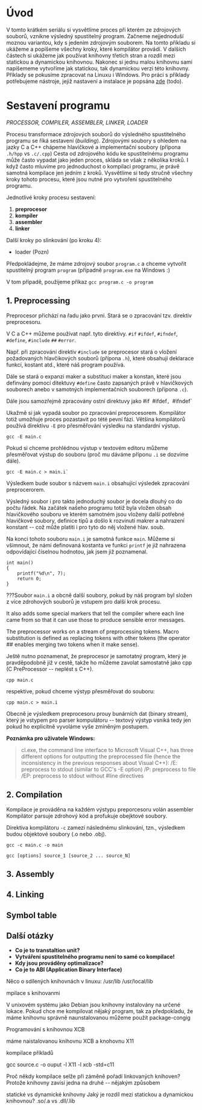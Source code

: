 # Úvod

V tomto krátkém seriálu si vysvětlíme proces při kterém ze zdrojových souborů, vznikne výsledný spustitelný program. Začneme nejjednoduší moznou variantou, kdy s jedením zdrojovým souborem. Na tomto příkladu si ukážeme a popíšeme všechny kroky, které kompilátor provádí. V dalších částech si ukážeme jak používat knihovny třetích stran a rozdíl mezi statickou a dynamickou knihovnou. Nakonec si jednu malou knihovnu sami napíšememe vytvoříme jak statickou, tak dynamickou verzi této knihovny. Příklady se pokusíme zpracovat na Linuxu i Windows. Pro práci s příklady potřebujeme nástroje, jejiž nastavení a instalace je popsána [zde](---) (todo).

# Sestavení programu
 
_PROCESSOR, COMPILER, ASSEMBLER, LINKER, LOADER_

Procesu transformace zdrojových souborů do výsledného spustitelného programu se říká sestavení (*building*). Zdrojovými soubory s ohledem na jazky C a C++ chápeme hlavičkové a implementační soubory (přípona `.h/hpp` vs `.c/.cpp`)
Cesta od zdrojového kódu ke spustitelnému programu může často vypadat jako jeden proces, skláda se však z několika kroků. I když často mluvíme pro jednoduchost o kompilaci programu, je právě samotná kompilace jen jedním z kroků. Vysvětlíme si tedy stručně všechny kroky tohoto procesu, které jsou nutné pro vytvoření spustitelného programu.

Jednotlivé kroky procesu sestavení:

1. **preprocesor**
2. **kompiler**
3. **assembler**
4. **linker**

Další kroky po slinkování (po kroku 4):
- loader (Pozn)

Předpokládejme, že máme zdrojový soubor `program.c` a chceme vytvořit spustitelný program `program` (případně `program.exe` na Windows :)

V tom případě, použijeme příkaz `gcc program.c -o program`

## 1. Preprocessing

Preprocesor přichází na řadu jako první. Stará se o zpracování tzv. direktiv preprocesoru.

V C a C++ můžeme používat např. tyto direktivy. `#if` `#ifdef`, `#ifndef`, `#define`, `#include` `##` `#error`.

Např. při zpracování direktiv `#include` se preprocesor stará o vložení požadovaných hlavčikových souborů (přípona `.h`), které  obsahují deklarace funkcí, kostant atd., které náš program používá.

Dále se stará o expanzi maker a substituci maker a konstan, které jsou definvány pomocí ditektuvy `#define`  často zapsaných právě v hlavičkových souborech anebo v samotných implementačních souborech (přípona `.c`).

Dále jsou samozřejmě zpracovány ostní direktuvy jako #if` `#ifdef`, `#ifndef`

Ukažmě si jak vypadá soubor po zpracování preprocesorem. Kompilátor totiž umožňuje proces pozastavit po tété pevní fázi. Většina kompilátorů používá direktivu `-E` pro přesměřování výsledku na standardní výstup.

    gcc -E main.c

Pokud si chceme prohlédnou výstup v textovém editoru můžeme přesměřovat výstup do souboru (proč mu dáváme příponu `.i` se dozvíme dále).

    gcc -E main.c > main.i`

Výsledkem bude soubor s názvem `main.i` obsahující výsledek zpracování preprocerorem.

Výsledný soubor i pro takto jednoduchý soubor je docela dlouhý co do počtu řádek. Na začátek našeho programu totiž byla vložen obsah hlavičkového souboru ve kterém samotném jsou vloženy další potřebné hlavičkové soubory, definice tipů a došlo k rozvinutí makrer a nahrazení konstant -- což může platiti i pro tyto do něj vložené hlav. soub.

Na konci tohoto souboru `main.i` je samotná funkce `main`. Můžeme si všimnout, že námi definovaná kostanta ve funkci `printf` je již nahrazena odpovídající číselnou hodnotou, jak jsem již poznamenal.

```
int main()
{
    printf("%d\n", 7);
    return 0;
}
```

???Soubor `main.i` a obcně další soubory, pokud by náš program byl složen z více zdrohových souborů je vstupem pro další krok procesu.

It also adds some special markers that tell the compiler where each line came from so that it can use those to produce sensible error messages.

The preprocessor works on a stream of preprocessing tokens. Macro substitution is defined as replacing tokens with other tokens (the operator ## enables merging two tokens when it make sense).

Ještě nutno poznamenat, že preprocesor je samotatný program, který je pravděpodobně již v cestě, takže ho můžeme zavolat samostatně jako cpp (C PreProcessor -- neplést s C++).

    cpp main.c

respektive, pokud chceme výstyp přesměřovat do souboru:

    cpp main.c > main.i

Obecně je výsledkem preprocesoru prouy bunárních dat (binary stream), který je vstypem pro parser kompulátoru -- textový výstyp vsniká tedy jen pokud ho explicitně vyvoláme vyše zmíněným postupem.

**Poznámka pro uživatele Windows:**
> cl.exe, the command line interface to Microsoft Visual C++, has three different options for outputting the preprocessed file (hence the inconsistency in the previous responses about Visual C++):
/E: preprocess to stdout (similar to GCC's -E option)
/P: preprocess to file
/EP: preprocess to stdout without #line directives

## 2. Compilation

Kompilace je prováděna na každém výstypu preporcesoru
volán assembler
Kompilátor parsuje zdrohový kód a profukuje obejktové soubory.

Direktiva kompilátoru `-c` zamezí následnému slinkování, tzn., výsledkem budou objektové soubory (.o nebo .obj).

    gcc -c main.c -o main

    gcc [options] source_1 [source_2 ... source_N]

## 3. Assembly

## 4. Linking

## Symbol table

## Další otázky

- **Co je to transtaltion unit?**
- **Vytváření spustitelného programu není to samé co kompilace!**
- **Kdy jsou prováděny optimalizace?**
- **Co je to ABI (Application Binary Interface)**

Něco o sdílených knihovnách v linuxu:
/usr/lib
/usr/local/lib

mpilace s knihovanmi

V unixovém systému jako Debian jsou knihovny instalovány na určené lokace. Pokud chce me kompilovat nějaký program, tak za předpokladu, že máme knihovnu správně naunstalovanou můžeme použít package-congig

Programování s knihovnou XCB

máme naistalovanou knihovnu XCB a knohovnu X11

kompilace příkladů

gcc source.c -o ouput -l X11 -l xcb -std=c11


Proč někdy kompilace selže při záměně pořadí linkovaných knihoven?
Protože knihovny zavísí jedna na druhé -- nějakým způsobem


statické vs dynamické knihovny
Jaký je rozdíl mezi statickou a dynamickou knihovnou?
.so/.a vs .dll/.lib